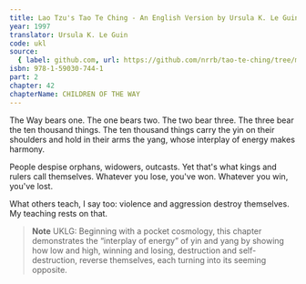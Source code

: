 ```yaml
---
title: Lao Tzu's Tao Te Ching - An English Version by Ursula K. Le Guin
year: 1997
translator: Ursula K. Le Guin
code: ukl
source:
  { label: github.com, url: https://github.com/nrrb/tao-te-ching/tree/master }
isbn: 978-1-59030-744-1
part: 2
chapter: 42
chapterName: CHILDREN OF THE WAY
---
```

The Way bears one.
The one bears two.
The two bear three.
The three bear the ten thousand things.
The ten thousand things
carry the yin on their shoulders
and hold in their arms the yang,
whose interplay of energy
makes harmony.

People despise
orphans, widowers, outcasts.
Yet that's what kings and rulers call themselves.
Whatever you lose, you've won.
Whatever you win, you've lost.

What others teach, I say too:
violence and aggression
destroy themselves.
My teaching rests on that.


> **Note** UKLG: Beginning with a pocket cosmology, this chapter demonstrates the “interplay of energy” of yin and yang by showing how low and high, winning and losing, destruction and self-destruction, reverse themselves, each turning into its seeming opposite.